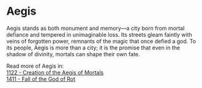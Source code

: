 # Aegis
Aegis stands as both monument and memory—a city born from mortal defiance and tempered in unimaginable loss. Its streets gleam faintly with veins of forgotten power, remnants of the magic that once defied a god. To its people, Aegis is more than a city; it is the promise that even in the shadow of divinity, mortals can shape their own fate.


Read more of Aegis in: \
[1122 - Creation of the Aegis of Mortals](../Historic%20Events/2%20-%20Age%20of%20Rot/1122%20-%20Creation%20of%20the%20Aegis%20of%20Mortals.md) \
[1411 - Fall of the God of Rot](../Historic%20Events/2%20-%20Age%20of%20Rot/1411%20-%20Fall%20of%20the%20God%20of%20Rot.md)
